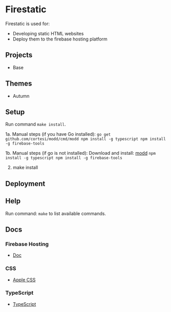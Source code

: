 # Firestatic
Firestatic is used for:
* Developing static HTML websites
* Deploy them to the firebase hosting platform

## Projects
* Base

## Themes
* Autumn

## Setup
Run command `make install`.

1a. Manual steps (if you have Go installed):
`
	go get github.com/cortesi/modd/cmd/modd
    npm install -g typescript
	npm install -g firebase-tools
`

1b. Manual steps (if go is not installed):
Download and install: [modd](https://github.com/cortesi/modd/releases)
`
    npm install -g typescript
	npm install -g firebase-tools
`

2. make install

## Deployment


## Help
Run command: `make` to list available commands.

## Docs

### Firebase Hosting
* [Doc](https://firebase.google.com/docs/hosting/)

### CSS
* [Apple CSS](http://www.cssstats.com/stats?url=http%3A%2F%2Fapple.com&name=Apple)

### TypeScript
* [TypeScript](https://www.typescriptlang.org/)
